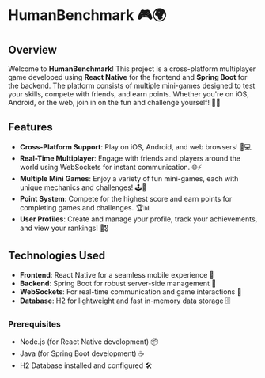 # HumanBenchmark 🎮🌍

## Overview

Welcome to **HumanBenchmark**! This project is a cross-platform multiplayer game developed using **React Native** for the frontend and **Spring Boot** for the backend. The platform consists of multiple mini-games designed to test your skills, compete with friends, and earn points. Whether you're on iOS, Android, or the web, join in on the fun and challenge yourself! 🚀✨

## Features

- **Cross-Platform Support**: Play on iOS, Android, and web browsers! 📱💻
- **Real-Time Multiplayer**: Engage with friends and players around the world using WebSockets for instant communication. 🌐⚡
- **Multiple Mini Games**: Enjoy a variety of fun mini-games, each with unique mechanics and challenges! 🕹️🎉
- **Point System**: Compete for the highest score and earn points for completing games and challenges. 🏆📊
- **User Profiles**: Create and manage your profile, track your achievements, and view your rankings! 👤🎖️

## Technologies Used

- **Frontend**: React Native for a seamless mobile experience 🌟
- **Backend**: Spring Boot for robust server-side management 🐍
- **WebSockets**: For real-time communication and game interactions 🔄
- **Database**: H2 for lightweight and fast in-memory data storage 🗄️


### Prerequisites

- Node.js (for React Native development) 📦
- Java (for Spring Boot development) ☕
- H2 Database installed and configured 🛠️
